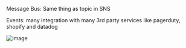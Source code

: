 Message Bus: 
Same thing as topic in SNS

Events: 
many integration with many 3rd party services like pagerduty, shopify and datadog


![image](https://github.com/user-attachments/assets/636bdeeb-e58d-469b-b14b-66a42e8b8bf6)

